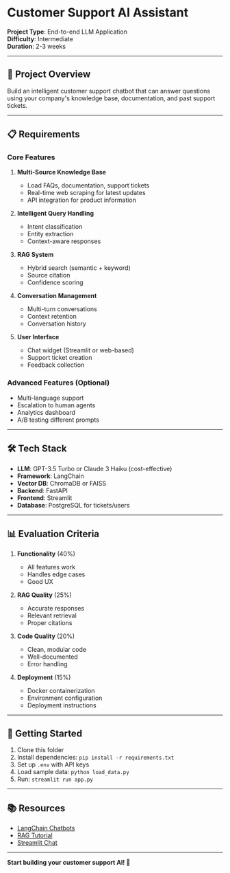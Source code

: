 # Customer Support AI Assistant

**Project Type**: End-to-end LLM Application  
**Difficulty**: Intermediate  
**Duration**: 2-3 weeks

---

## 🎯 Project Overview

Build an intelligent customer support chatbot that can answer questions using your company's knowledge base, documentation, and past support tickets.

---

## 📋 Requirements

### Core Features
1. **Multi-Source Knowledge Base**
   - Load FAQs, documentation, support tickets
   - Real-time web scraping for latest updates
   - API integration for product information

2. **Intelligent Query Handling**
   - Intent classification
   - Entity extraction
   - Context-aware responses

3. **RAG System**
   - Hybrid search (semantic + keyword)
   - Source citation
   - Confidence scoring

4. **Conversation Management**
   - Multi-turn conversations
   - Context retention
   - Conversation history

5. **User Interface**
   - Chat widget (Streamlit or web-based)
   - Support ticket creation
   - Feedback collection

### Advanced Features (Optional)
- Multi-language support
- Escalation to human agents
- Analytics dashboard
- A/B testing different prompts

---

## 🛠️ Tech Stack

- **LLM**: GPT-3.5 Turbo or Claude 3 Haiku (cost-effective)
- **Framework**: LangChain
- **Vector DB**: ChromaDB or FAISS
- **Backend**: FastAPI
- **Frontend**: Streamlit
- **Database**: PostgreSQL for tickets/users

---

## 📊 Evaluation Criteria

1. **Functionality** (40%)
   - All features work
   - Handles edge cases
   - Good UX

2. **RAG Quality** (25%)
   - Accurate responses
   - Relevant retrieval
   - Proper citations

3. **Code Quality** (20%)
   - Clean, modular code
   - Well-documented
   - Error handling

4. **Deployment** (15%)
   - Docker containerization
   - Environment configuration
   - Deployment instructions

---

## 🚀 Getting Started

1. Clone this folder
2. Install dependencies: `pip install -r requirements.txt`
3. Set up `.env` with API keys
4. Load sample data: `python load_data.py`
5. Run: `streamlit run app.py`

---

## 📚 Resources

- [LangChain Chatbots](https://python.langchain.com/docs/use_cases/chatbots)
- [RAG Tutorial](https://python.langchain.com/docs/use_cases/question_answering)
- [Streamlit Chat](https://docs.streamlit.io/library/api-reference/chat)

---

**Start building your customer support AI! 🤖**
